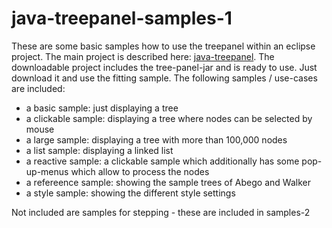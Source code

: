 # java-treepanel-samples-1

These are some basic samples how to use the treepanel within an eclipse project. The main project is described here: [java-treepanel](https://github.com/marcus-deininger/java-treepanel). The downloadable project includes the tree-panel-jar and is ready to use. Just download it and use the fitting sample. The following samples / use-cases are included:
- a basic sample: just displaying a tree
- a clickable sample: displaying a tree where nodes can be selected by mouse
- a large sample: displaying a tree with more than 100,000 nodes
- a list sample: displaying a linked list
- a reactive sample: a clickable sample which additionally has some pop-up-menus which allow to process the nodes
- a refereence sample: showing the sample trees of Abego and Walker
- a style sample: showing the different style settings

Not included are samples for stepping - these are included in samples-2
